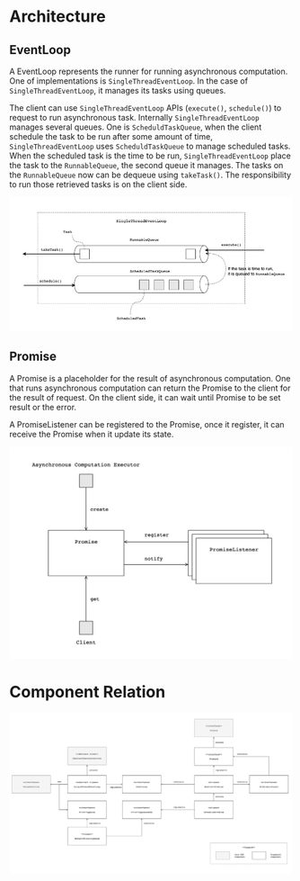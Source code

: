 # Architecture

## EventLoop

A EventLoop represents the runner for running asynchronous computation. One of implementations is `SingleThreadEventLoop`. In the case of `SingleThreadEventLoop`, it manages its tasks using queues.

The client can use `SingleThreadEventLoop` APIs (`execute()`, `schedule()`) to request to run asynchronous task. Internally `SingleThreadEventLoop` manages several queues. One is `ScheduldTaskQueue`, when the client schedule the task to be run after some amount of time, `SingleThreadEventLoop` uses `ScheduldTaskQueue` to manage scheduled tasks. When the scheduled task is the time to be run, `SingleThreadEventLoop` place the task to the `RunnableQueue`, the second queue it manages. The tasks on the `RunnableQueue` now can be dequeue using `takeTask()`. The responsibility to run those retrieved tasks is on the client side.

![single-thread-eventloop-diagram](../images/docs-arch-single-thread-eventloop-diagram.png)

## Promise

A Promise is a placeholder for the result of asynchronous computation. One that runs asynchronous computation can return the Promise to the client for the result of request. On the client side, it can wait until Promise to be set result or the error.

A PromiseListener can be registered to the Promise, once it register, it can receive the Promise when it update its state.

![promise-diagram](../images/docs-arch-promise-diagram.png)

# Component Relation

![component-diagram](../images/docs-arch-component-diagram.png)

